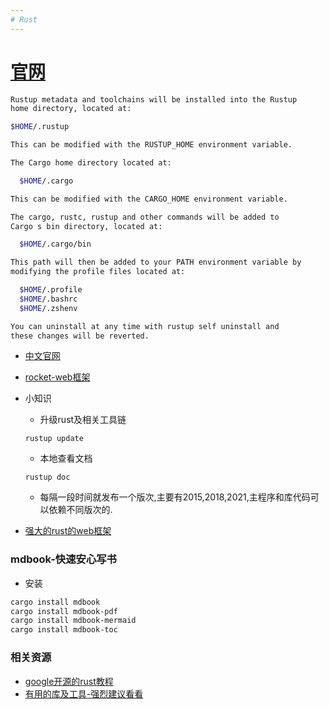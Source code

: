 ```yaml
---
# Rust
---
```


# [官网](https://www.rust-lang.org/)

```sh
Rustup metadata and toolchains will be installed into the Rustup
home directory, located at:

$HOME/.rustup

This can be modified with the RUSTUP_HOME environment variable.

The Cargo home directory located at:

  $HOME/.cargo

This can be modified with the CARGO_HOME environment variable.

The cargo, rustc, rustup and other commands will be added to
Cargo s bin directory, located at:

  $HOME/.cargo/bin

This path will then be added to your PATH environment variable by
modifying the profile files located at:

  $HOME/.profile
  $HOME/.bashrc
  $HOME/.zshenv

You can uninstall at any time with rustup self uninstall and
these changes will be reverted.
```

* [中文官网](https://www.rust-lang.org/zh-CN)

* [rocket-web框架](https://rocket.rs/)

* 小知识
  * 升级rust及相关工具链

  ```shell
  rustup update
  ```

  * 本地查看文档

  ```shell
  rustup doc
  ```

  * 每隔一段时间就发布一个版次,主要有2015,2018,2021,主程序和库代码可以依赖不同版次的.

* [强大的rust的web框架](https://salvo.rs/)

### mdbook-快速安心写书

* 安装

```bash
cargo install mdbook
cargo install mdbook-pdf
cargo install mdbook-mermaid
cargo install mdbook-toc
```

### 相关资源

* [google开源的rust教程](https://github.com/google/comprehensive-rust)
* [有用的库及工具-强烈建议看看](https://lib.rs/)
